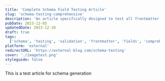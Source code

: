 ```yaml
---
title: 'Complete Schema Field Testing Article'
slug: 'schema-testing-comprehensive'
description: 'An article specifically designed to test all frontmatter field types and schema validation in the editor'
pubDate: 2023-12-05
updatedDate: 2023-12-10
draft: true
tags:
  ['schema', 'testing', 'validation', 'frontmatter', 'fields', 'comprehensive']
platform: 'external'
redirectURL: 'https://external-blog.com/schema-testing'
cover: './imagetest.png'
styleguide: false
---
```


This is a test article for schema generation
